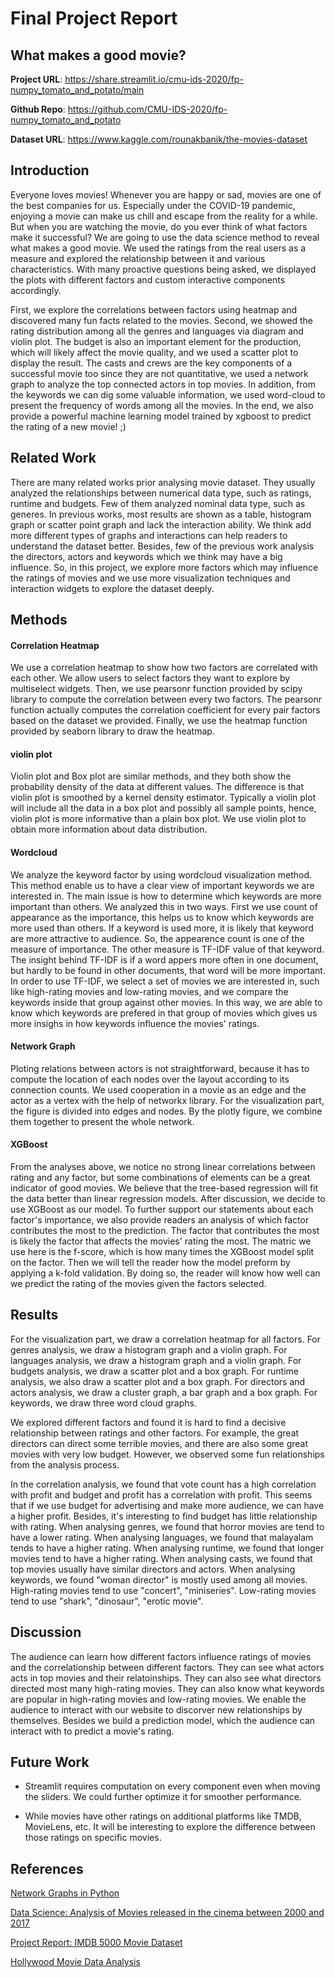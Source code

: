# Final Project Report

## **What makes a good movie?**

**Project URL**: https://share.streamlit.io/cmu-ids-2020/fp-numpy_tomato_and_potato/main

**Github Repo**: https://github.com/CMU-IDS-2020/fp-numpy_tomato_and_potato

**Dataset URL**: https://www.kaggle.com/rounakbanik/the-movies-dataset

<!-- Short (~250 words) abstract of the concrete data science problem and how the solutions addresses the problem.
 -->

## Introduction

Everyone loves movies! Whenever you are happy or sad, movies are one of the best companies for us. Especially under the COVID-19 pandemic, enjoying a movie can make us chill and escape from the reality for a while. But when you are watching the movie, do you ever think of what factors make it successful? We are going to use the data science method to reveal what makes a good movie. We used the ratings from the real users as a measure and explored the relationship between it and various characteristics. With many proactive questions being asked, we displayed the plots with different factors and custom interactive components accordingly. 

First, we explore the correlations between factors using heatmap and discovered many fun facts related to the movies. Second, we showed the rating distribution among all the genres and languages via diagram and violin plot. The budget is also an important element for the production, which will likely affect the movie quality, and we used a scatter plot to display the result. The casts and crews are the key components of a successful movie too since they are not quantitative, we used a network graph to analyze the top connected actors in top movies. In addition, from the keywords we can dig some valuable information, we used word-cloud to present the frequency of words among all the movies. In the end, we also provide a powerful machine learning model trained by xgboost to predict the rating of a new movie! ;)

## Related Work

There are many related works prior analysing movie dataset. They usually analyzed the relationships between numerical data type, such as ratings, runtime and budgets. Few of them analyzed nominal data type, such as generes. In previous works, most results are shown as a table, histogram graph or scatter point graph and lack the interaction ability. We think add more different types of graphs and interactions can help readers to understand the dataset better. Besides, few of the previous work analysis the directors, actors and keywords which we think may have a big influence. So, in this project, we explore more factors which may influence the ratings of movies and we use more visualization techniques and interaction widgets to explore the dataset deeply.

## Methods

#### Correlation Heatmap
We use a correlation heatmap to show how two factors are correlated with each other. We allow users to select factors they want to explore by multiselect widgets. Then, we use pearsonr function provided by scipy library to compute the correlation between every two factors. The pearsonr function actually computes the correlation coefficient for every pair factors based on the dataset we provided. Finally, we use the heatmap function provided by seaborn library to draw the heatmap.

#### violin plot
Violin plot and Box plot are similar methods, and they both show the probability density of the data at different values. The difference is that violin plot is smoothed by a kernel density estimator. Typically a violin plot will include all the data in a box plot and possibly all sample points, hence, violin plot is more informative than a plain box plot. We use violin plot to obtain more information about data distribution.

#### Wordcloud

We analyze the keyword factor by using wordcloud visualization method. This method enable us to have a clear view of important keywords we are interested in. The main issue is how to determine which keywords are more important than others. We analyzed this in two ways. First we use count of appearance as the importance, this helps us to know which keywords are more used than others. If a keyword is used more, it is likely that keyword are more attractive to audience. So, the appearence count is one of the measure of importance. The other measure is TF-IDF value of that keyword. The insight behind TF-IDF is if a word appers more often in one document, but hardly to be found in other documents, that word will be more important. In order to use TF-IDF, we select a set of movies we are interested in, such like high-rating movies and low-rating movies, and we compare the keywords inside that group against other movies. In this way, we are able to know which keywords are prefered in that group of movies which gives us more insighs in how keywords influence the movies' ratings.

#### Network Graph

Ploting relations between actors is not straightforward, because it has to compute the location of each nodes over the layout according to its connection counts. We used cooperation in a movie as an edge and the actor as a vertex with the help of networkx library. For the visualization part, the figure is divided into edges and nodes. By the plotly figure, we combine them together to present the whole network.

#### XGBoost

From the analyses above, we notice no strong linear correlations between rating and any factor, but some combinations of elements can be a great indicator of good movies. We believe that the tree-based regression will fit the data better than linear regression models. After discussion, we decide to use XGBoost as our model. To further support our statements about each factor's importance, we also provide readers an analysis of which factor contributes the most to the prediction. The factor that contributes the most is likely the factor that affects the movies' rating the most. The matric we use here is the f-score, which is how many times the XGBoost model split on the factor. Then we will tell the reader how the model preform by applying a k-fold validation. By doing so, the reader will know how well can we predict the rating of the movies given the factors selected. 

## Results

For the visualization part, we draw a correlation heatmap for all factors. For genres analysis, we draw a histogram graph and a violin graph. For languages analysis, we draw a histogram graph and a violin graph. For budgets analysis, we draw a scatter plot and a box graph. For runtime analysis, we also draw a scatter plot and a box graph. For directors and actors analysis, we draw a cluster graph, a bar graph and a box graph. For keywords, we draw three word cloud graphs.

We explored different factors and found it is hard to find a decisive relationship between ratings and other factors. For example, the great directors can direct some terrible movies, and there are also some great movies with very low budget. However, we observed some fun relationships from the analysis process. 

In the correlation analysis, we found that vote count has a high correlation with profit and budget and profit has a correlation with profit. This seems that if we use budget for advertising and make more audience, we can have a higher profit. Besides, it's interesting to find budget has little relationship with rating. When analysing genres, we found that horror movies are tend to have a lower rating. When analysing languages, we found that malayalam tends to have a higher rating. When analysing runtime, we found that longer movies tend to have a higher rating. When analysing casts, we found that top movies usually have similar directors and actors. When analysing keywords, we found "woman director" is mostly used among all movies. High-rating movies tend to use "concert", "miniseries". Low-rating movies tend to use "shark", "dinosaur", "erotic movie".

## Discussion

The audience can learn how different factors influence ratings of movies and the correlationship between different factors. They can see what actors acts in top movies and their relatoinships. They can also see what directors directed most many high-rating movies. They can also know what keywords are popular in high-rating movies and low-rating movies. We enable the audience to interact with our website to discorver new relationships by themselves. Besides we build a prediction model, which the audience can interact with to predict a movie's rating.
## Future Work

* Streamlit requires computation on every component even when moving the sliders. We could further optimize it for smoother performance.

* While movies have other ratings on additional platforms like TMDB, MovieLens, etc. It will be interesting to explore the difference between those ratings on specific movies.  

## References
[Network Graphs in Python](https://plotly.com/python/network-graphs/)

[Data Science: Analysis of Movies released in the cinema between 2000 and 2017](https://medium.com/datadriveninvestor/data-science-analysis-of-movies-released-in-the-cinema-between-2000-and-2017-b2d9e515d032)

[Project Report: IMDB 5000 Movie Dataset](http://rstudio-pubs-static.s3.amazonaws.com/342210_7c8d57cfdd784cf58dc077d3eb7a2ca3.html)

[Hollywood Movie Data Analysis](https://static1.squarespace.com/static/55bfa8e4e4b007976149574e/t/5b998f398a922d8eaecaefd2/1536790332004/investigate-dataset-movies.pdf)

